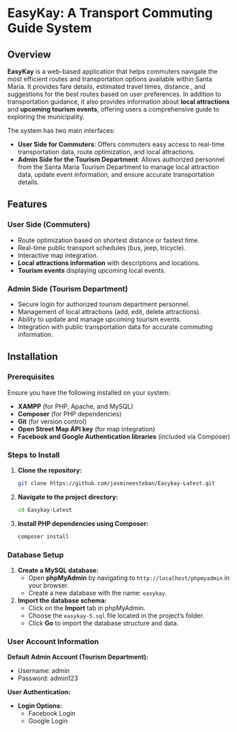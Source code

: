 # EasyKay: A Transport Commuting Guide System

## Overview
**EasyKay** is a web-based application that helps commuters navigate the most efficient routes and transportation options available within Santa Maria.
It provides fare details, estimated travel times, distance., and suggestions for the best routes based on user preferences. 
In addition to transportation guidance, it also provides information about **local attractions** and **upcoming tourism events**, offering users a comprehensive guide to exploring the municipality.

The system has two main interfaces:
- **User Side for Commuters**: Offers commuters easy access to real-time transportation data, route optimization, and local attractions.
- **Admin Side for the Tourism Department**: Allows authorized personnel from the Santa Maria Tourism Department to manage local attraction data, update event information, and ensure accurate transportation details.

## **Features**

### **User Side (Commuters)**
- Route optimization based on shortest distance or fastest time.
- Real-time public transport schedules (bus, jeep, tricycle).
- Interactive map integration.
- **Local attractions information** with descriptions and locations.
- **Tourism events** displaying upcoming local events.

### **Admin Side (Tourism Department)**
- Secure login for authorized tourism department personnel.
- Management of local attractions (add, edit, delete attractions).
- Ability to update and manage upcoming tourism events.
- Integration with public transportation data for accurate commuting information.

## **Installation**

### **Prerequisites**
Ensure you have the following installed on your system:
- **XAMPP** (for PHP, Apache, and MySQL)
- **Composer** (for PHP dependencies)
- **Git** (for version control)
- **Open Street Map API key** (for map integration)
- **Facebook and Google Authentication libraries** (included via Composer)

### **Steps to Install**

1. **Clone the repository:**
   ```bash
   git clone https://github.com/jasmineesteban/Easykay-Latest.git
2. **Navigate to the project directory:**
   ```bash
   cd Easykay-Latest
3. **Install PHP dependencies using Composer:**
   ```bash
   composer install

### Database Setup
1. **Create a MySQL database:**
   - Open **phpMyAdmin** by navigating to `http://localhost/phpmyadmin` in your browser.
   - Create a new database with the name: `easykay`.
2. **Import the database schema:**
   - Click on the **Import** tab in phpMyAdmin.
   - Choose the `easykay-5.sql` file located in the project’s folder.
   - Click **Go** to import the database structure and data.

### User Account Information
**Default Admin Account (Tourism Department):**
   - Username: admin
   - Password: admin123

**User Authentication:**
   - **Login Options:**
     - Facebook Login
     - Google Login




  


